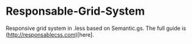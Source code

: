 Responsable-Grid-System
=======================

Responsive grid system in .less based on Semantic.gs. The full guide is (http://responsablecss.com)[here].